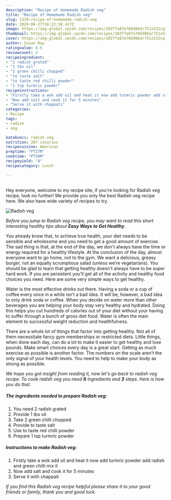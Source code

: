 ```yaml
---
description: "Recipe of Homemade Radish veg"
title: "Recipe of Homemade Radish veg"
slug: 1339-recipe-of-homemade-radish-veg
date: 2020-06-27T16:22:50.417Z
image: https://img-global.cpcdn.com/recipes/102f7a87e766986d/751x532cq70/radish-veg-recipe-main-photo.jpg
thumbnail: https://img-global.cpcdn.com/recipes/102f7a87e766986d/751x532cq70/radish-veg-recipe-main-photo.jpg
cover: https://img-global.cpcdn.com/recipes/102f7a87e766986d/751x532cq70/radish-veg-recipe-main-photo.jpg
author: Susan Ray
ratingvalue: 4.5
reviewcount: 3
recipeingredient:
- "2 radish grated"
- "1 tbs oil"
- "2 green chilli chopped"
- "to taste salt"
- "to taste red chilli powder"
- "1 tsp turmric powder"
recipeinstructions:
- "Firstly take a wok add oil and heat it now add turmric powder add radish and green chilli mix it"
- "Now add salt and cook it for 5 minutes"
- "Serve it with chappati"
categories:
- Recipe
tags:
- radish
- veg

katakunci: radish veg 
nutrition: 207 calories
recipecuisine: American
preptime: "PT27M"
cooktime: "PT39M"
recipeyield: "4"
recipecategory: Lunch

---
```

<br>
Hey everyone, welcome to my recipe site, if you're looking for Radish veg recipe, look no further! We provide you only the best Radish veg recipe here. We also have wide variety of recipes to try.
<br>


![Radish veg](https://img-global.cpcdn.com/recipes/102f7a87e766986d/751x532cq70/radish-veg-recipe-main-photo.jpg)

<i>Before you jump to Radish veg recipe, you may want to read this short interesting healthy tips about <strong>Easy Ways to Get Healthy</strong>.</i>

You already know that, to achieve true health, your diet needs to be sensible and wholesome and you need to get a good amount of exercise. The sad thing is that, at the end of the day, we don't always have the time or energy required for a healthy lifestyle. At the conclusion of the day, almost everyone want to go home, not to the gym. We want a delicious, greasy burger, not an equally scrumptious salad (unless we’re vegetarians). You should be glad to learn that getting healthy doesn't always have to be super hard work. If you are persistent you'll get all of the activity and healthy food choices you need. Here are some very simple ways to get healthy.

Water is the most effective drinks out there. Having a soda or a cup of coffee every once in a while isn’t a bad idea. It will be, however, a bad idea to only drink soda or coffee. When you decide on water more than other beverages you are helping your body stay very healthy and hydrated. Doing this helps you cut hundreds of calories out of your diet without your having to suffer through a bunch of gross diet food. Water is often the main element to successful weight reduction and healthfulness.

There are a whole lot of things that factor into getting healthy. Not all of them necessitate fancy gym memberships or restricted diets. Little things, when done each day, can do a lot to make it easier to get healthy and lose pounds. Make smart choices every day is a great start. Getting as much exercise as possible is another factor. The numbers on the scale aren't the only signal of your health levels. You need to help to make your body as strong as possible. 


<i>We hope you got insight from reading it, now let's go back to radish veg recipe. To cook radish veg you need <strong>6</strong> ingredients and <strong>3</strong> steps. Here is how you do that.
</i>

##### The ingredients needed to prepare Radish veg:

1. You need 2 radish grated
1. Provide 1 tbs oil
1. Take 2 green chilli chopped
1. Provide to taste salt
1. Use to taste red chilli powder
1. Prepare 1 tsp turmric powder


##### Instructions to make Radish veg:

1. Firstly take a wok add oil and heat it now add turmric powder add radish and green chilli mix it
1. Now add salt and cook it for 5 minutes
1. Serve it with chappati


<i>If you find this Radish veg recipe helpful please share it to your good friends or family, thank you and good luck.</i>
